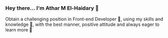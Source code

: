 ### Hey there... I'm Athar M El-Haidary 👸

<!--
**asar17/asar17** is a ✨ _special_ ✨ repository because its `README.md` (this file) appears on your GitHub profile.

Here are some ideas to get you started: 
 
--> Obtain a challenging position in Front-end Developer 🥰, using my skills and knowledge 💬, with the best manner, positive attitude and always eager to learn more 💪
